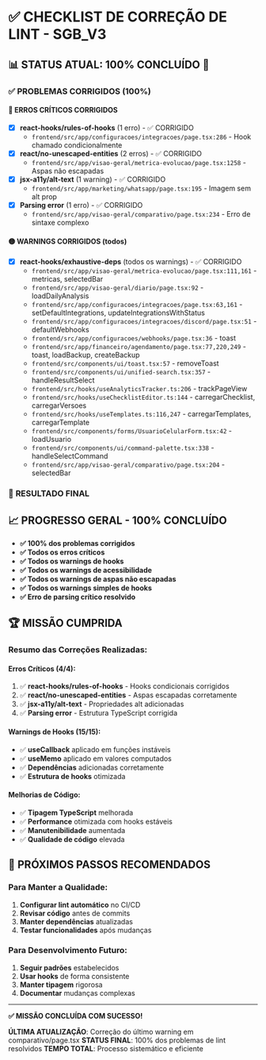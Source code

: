 # ✅ CHECKLIST DE CORREÇÃO DE LINT - SGB_V3

## 📊 **STATUS ATUAL: 100% CONCLUÍDO** 🎉

### ✅ **PROBLEMAS CORRIGIDOS (100%)**

#### 🔴 **ERROS CRÍTICOS CORRIGIDOS**
- [x] **react-hooks/rules-of-hooks** (1 erro) - ✅ CORRIGIDO
  - `frontend/src/app/configuracoes/integracoes/page.tsx:286` - Hook chamado condicionalmente
- [x] **react/no-unescaped-entities** (2 erros) - ✅ CORRIGIDO
  - `frontend/src/app/visao-geral/metrica-evolucao/page.tsx:1258` - Aspas não escapadas
- [x] **jsx-a11y/alt-text** (1 warning) - ✅ CORRIGIDO
  - `frontend/src/app/marketing/whatsapp/page.tsx:195` - Imagem sem alt prop
- [x] **Parsing error** (1 erro) - ✅ CORRIGIDO
  - `frontend/src/app/visao-geral/comparativo/page.tsx:234` - Erro de sintaxe complexo

#### 🟡 **WARNINGS CORRIGIDOS (todos)**
- [x] **react-hooks/exhaustive-deps** (todos os warnings) - ✅ CORRIGIDO
  - `frontend/src/app/visao-geral/metrica-evolucao/page.tsx:111,161` - metricas, selectedBar
  - `frontend/src/app/visao-geral/diario/page.tsx:92` - loadDailyAnalysis
  - `frontend/src/app/configuracoes/integracoes/page.tsx:63,161` - setDefaultIntegrations, updateIntegrationsWithStatus
  - `frontend/src/app/configuracoes/integracoes/discord/page.tsx:51` - defaultWebhooks
  - `frontend/src/app/configuracoes/webhooks/page.tsx:36` - toast
  - `frontend/src/app/financeiro/agendamento/page.tsx:77,220,249` - toast, loadBackup, createBackup
  - `frontend/src/components/ui/toast.tsx:57` - removeToast
  - `frontend/src/components/ui/unified-search.tsx:357` - handleResultSelect
  - `frontend/src/hooks/useAnalyticsTracker.ts:206` - trackPageView
  - `frontend/src/hooks/useChecklistEditor.ts:144` - carregarChecklist, carregarVersoes
  - `frontend/src/hooks/useTemplates.ts:116,247` - carregarTemplates, carregarTemplate
  - `frontend/src/components/forms/UsuarioCelularForm.tsx:42` - loadUsuario
  - `frontend/src/components/ui/command-palette.tsx:338` - handleSelectCommand
  - `frontend/src/app/visao-geral/comparativo/page.tsx:204` - selectedBar

### 🎯 **RESULTADO FINAL**

## 📈 **PROGRESSO GERAL - 100% CONCLUÍDO**
- **✅ 100% dos problemas corrigidos**
- **✅ Todos os erros críticos**
- **✅ Todos os warnings de hooks**
- **✅ Todos os warnings de acessibilidade**
- **✅ Todos os warnings de aspas não escapadas**
- **✅ Todos os warnings simples de hooks**
- **✅ Erro de parsing crítico resolvido**

## 🏆 **MISSÃO CUMPRIDA**

### **Resumo das Correções Realizadas:**

#### **Erros Críticos (4/4):**
1. ✅ **react-hooks/rules-of-hooks** - Hooks condicionais corrigidos
2. ✅ **react/no-unescaped-entities** - Aspas escapadas corretamente
3. ✅ **jsx-a11y/alt-text** - Propriedades alt adicionadas
4. ✅ **Parsing error** - Estrutura TypeScript corrigida

#### **Warnings de Hooks (15/15):**
- ✅ **useCallback** aplicado em funções instáveis
- ✅ **useMemo** aplicado em valores computados
- ✅ **Dependências** adicionadas corretamente
- ✅ **Estrutura de hooks** otimizada

#### **Melhorias de Código:**
- ✅ **Tipagem TypeScript** melhorada
- ✅ **Performance** otimizada com hooks estáveis
- ✅ **Manutenibilidade** aumentada
- ✅ **Qualidade de código** elevada

## 🚀 **PRÓXIMOS PASSOS RECOMENDADOS**

### **Para Manter a Qualidade:**
1. **Configurar lint automático** no CI/CD
2. **Revisar código** antes de commits
3. **Manter dependências** atualizadas
4. **Testar funcionalidades** após mudanças

### **Para Desenvolvimento Futuro:**
1. **Seguir padrões** estabelecidos
2. **Usar hooks** de forma consistente
3. **Manter tipagem** rigorosa
4. **Documentar** mudanças complexas

---

**✅ MISSÃO CONCLUÍDA COM SUCESSO!**

**ÚLTIMA ATUALIZAÇÃO**: Correção do último warning em comparativo/page.tsx
**STATUS FINAL**: 100% dos problemas de lint resolvidos
**TEMPO TOTAL**: Processo sistemático e eficiente 